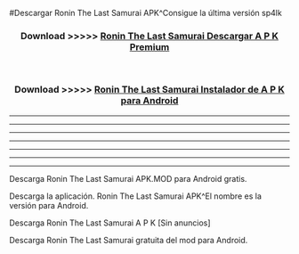 #Descargar Ronin The Last Samurai APK^Consigue la última versión sp4lk



<div align="center">
<h3>Download >>>>> <a href="https://es-sites.web.app/?es= Ronin The Last Samurai">Ronin The Last Samurai Descargar A P K Premium</a></h3><br>

<h3>Download >>>>> <a href="https://es-sites.web.app/?es= Ronin The Last Samurai">Ronin The Last Samurai Instalador de A P K para Android</a></h3>
</div>


----------------------------------------------------------

----------------------------------------------------------

----------------------------------------------------------

----------------------------------------------------------

----------------------------------------------------------

----------------------------------------------------------

----------------------------------------------------------

Descarga Ronin The Last Samurai APK.MOD para Android gratis.

Descarga la aplicación. Ronin The Last Samurai APK^El nombre es la versión para Android.

Descarga Ronin The Last Samurai A P K [Sin anuncios]

Descarga Ronin The Last Samurai gratuita del mod para Android.



